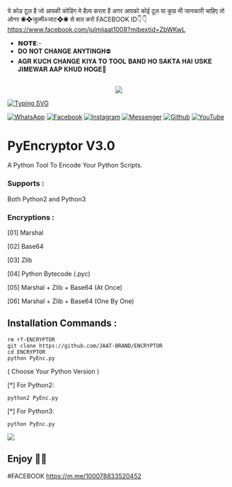 ये कोड टूल है जो आपकी कोडिंग मे हैल्प करता है अगर आपको कोई टूल या कुछ भी जानकारी चाहिए तो ओनर ◉❖जुल्मी≛जाट❖◉ से बात करो FACEBOOK ID👇👇https://www.facebook.com/julmijaat1008?mibextid=ZbWKwL
* 𝗡𝗢𝗧𝗘:-
* 𝐃𝐎 𝐍𝐎𝐓 𝐂𝐇𝐀𝐍𝐆𝐄 𝐀𝐍𝐘𝐓𝐈𝐍𝐆𝐇⛔ 
* 𝐀𝐆𝐑 𝐊𝐔𝐂𝐇 𝐂𝐇𝐀𝐍𝐆𝐄 𝐊𝐈𝐘𝐀 𝐓𝐎 𝐓𝐎𝐎𝐋 𝐁𝐀𝐍𝐃 𝐇𝐎 𝐒𝐀𝐊𝐓𝐀 𝐇𝐀𝐈 𝐔𝐒𝐊𝐄 𝐉𝐈𝐌𝐄𝐖𝐀𝐑 𝐀𝐀𝐏 𝐊𝐇𝐔𝐃 𝐇𝐎𝐆𝐄🚫
## <h3 align="center">

  <p align="center"><img src="https://img.shields.io/badge/WELCOME%20TO -𝐉𝐀𝐀𝐓-𝐁𝐑𝐀𝐍𝐃-green?colorA=%23ff0000&colorB=%23017e40&style=flat-square">  
  
</h3>

[![Typing SVG](https://readme-typing-svg.herokuapp.com?font=Neuton&font-weight=bold&size=20&color=FFFF00&background=FF0000&center=true&vCenter=true&width=400&height=60&lines=─━━◉❖𝗝𝗨𝗟𝗠𝗜≛𝗝𝗔𝗔𝗧❖◉━━─+;─━━◉❖जुल्मी≛जाट❖◉━━─&border=20px+solid+000000&speed=100)](https://git.io/typing-svg)


[![WhatsApp](https://img.shields.io/badge/WhatsApp-red?style=for-the-badge&logo=whatsapp)](https://wa.me/+919896692***)
[![Facebook](https://img.shields.io/badge/Facebook-green?style=for-the-badge&logo=facebook)](https://www.facebook.com/julmijaat1008?mibextid=ZbWKwL)
[![Instagram](https://img.shields.io/badge/Instagram-purple?style=for-the-badge&logo=instagram)](https://https://instagram.com/_julmi_jaat__?igshid=OGQ5ZDc2ODk2ZA==)
[![Messenger](https://img.shields.io/badge/Chat-Messenger-blue?style=for-the-badge&logo=messenger)](https://m.me/100078833520452)
[![Github](https://img.shields.io/badge/Github-MrDarkYTgreen?style=for-the-badge&logo=github)](https://github.com/Jaat-brand)
[![YouTube](https://img.shields.io/badge/YouTube-red?style=for-the-badge&logo=youtube)](https://youtube.com/@naveenkumar-yb3gu?si=YSfLxW0Ii3E5o4sV)


# PyEncryptor V3.0
A Python Tool To Encode Your Python Scripts.

### Supports :
Both Python2 and Python3

### Encryptions :
[01] Marshal

[02] Base64

[03] Zlib

[04] Python Bytecode (.pyc)

[05] Marshal + Zlib + Base64 (At Once)

[06] Marshal + Zlib + Base64 (One By One)

## Installation Commands :
``` shell script
rm rf-ENCRYPTOR
git clone https://github.com/JAAT-BRAND/ENCRYPTOR
cd ENCRYPTOR
python PyEnc.py
```
( Choose Your Python Version )

[*] For Python2:
``` shell script
python2 PyEnc.py
```
[*] For Python3:
``` shell script
python PyEnc.py
```
<img src="https://i.ibb.co/M5SnLx1M/Screenshot-20250131-193622-Termux.jpg">

## Enjoy 💞💞

#FACEBOOK https://m.me/100078833520452
